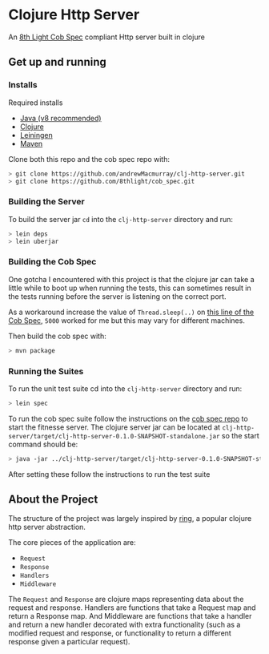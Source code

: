 # Clojure Http Server

An [8th Light Cob Spec](https://github.com/8thlight/cob_spec) compliant Http server built in clojure

## Get up and running

### Installs

Required installs

- [Java (v8 recommended)](http://www.oracle.com/technetwork/java/javase/downloads/jdk8-downloads-2133151.html)
- [Clojure](https://clojure.org/guides/getting_started)
- [Leiningen](https://leiningen.org)
- [Maven](https://maven.apache.org/install.html)

Clone both this repo and the cob spec repo with:

```sh
> git clone https://github.com/andrewMacmurray/clj-http-server.git
> git clone https://github.com/8thlight/cob_spec.git
```

### Building the Server

To build the server jar `cd` into the `clj-http-server` directory and run:

```sh
> lein deps
> lein uberjar
```

### Building the Cob Spec

One gotcha I encountered with this project is that the clojure jar can take a little while to boot up when running the tests, this can sometimes result in the tests running before the server is listening on the correct port.

As a workaround increase the value of `Thread.sleep(..)` on [this line of the Cob Spec](https://github.com/8thlight/cob_spec/blob/master/src/main/java/Server.java#L22), `5000` worked for me but this may vary for different machines.

Then build the cob spec with:

```sh
> mvn package
```

### Running the Suites

To run the unit test suite cd into the `clj-http-server` directory and run:

```sh
> lein spec
```

To run the cob spec suite follow the instructions on the [cob spec repo](https://github.com/8thlight/cob_spec) to start the fitnesse server. The clojure server jar can be located at `clj-http-server/target/clj-http-server-0.1.0-SNAPSHOT-standalone.jar` so the start command should be:

```sh
> java -jar ../clj-http-server/target/clj-http-server-0.1.0-SNAPSHOT-standalone.jar
```

After setting these follow the instructions to run the test suite

## About the Project

The structure of the project was largely inspired by [ring](https://github.com/ring-clojure/ring), a popular clojure http server abstraction.

The core pieces of the application are:

- `Request`
- `Response`
- `Handlers`
- `Middleware`

The `Request` and `Response` are clojure maps representing data about the request and response. Handlers are functions that take a Request map and return a Response map. And Middleware are functions that take a handler and return a new handler decorated with extra functionality (such as a modified request and response, or functionality to return a different response given a particular request).
